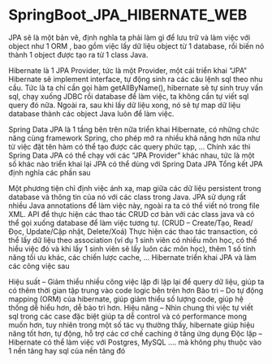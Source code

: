 # SpringBoot_JPA_HIBERNATE_WEB
 JPA sẽ là một bản vẽ, định nghĩa ta phải làm gì để lưu trữ và làm việc với object như 1 ORM , bao gồm việc lấy dữ liệu object từ 1 database, rồi biến nó thành 1 object được tạo ra từ 1 class Java.

Hibernate là 1 JPA Provider, tức là một Provider, một cái triển khai “JPA”
Hibernate sẽ implement interface, tự động sinh ra các câu lệnh sql theo nhu cầu. Tức là ta chỉ cần gọi hàm getAllByName(), hibernate sẽ tự sinh truy vấn sql, chạy xuống JDBC rồi database để làm việc, ta không cần tự viết sql query đó nữa. Ngoài ra, sau khi lấy dữ liệu xong, nó sẽ tự map dữ liệu database thành các object Java luôn để làm việc.

Spring Data JPA là 1 tầng bên trên nữa triển khai Hibernate, có những chức năng cùng framework Spring, cho phép mở ra nhiều khả năng hơn nữa như từ việc đặt tên hàm có thể tạo được các query phức tạp, …
Chính xác thì Spring Data JPA có thể chạy với các “JPA Provider” khác nhau, tức là một số khác nào triển khai lại JPA có thể dùng với Spring Data JPA
Tổng kết
JPA định nghĩa các phần sau

Một phương tiện chỉ định việc ánh xạ, map giữa các dữ liệu persistent trong database và thông tin của nó với các class trong Java. JPA sử dụng rất nhiều Java annotations để làm việc này, ngoài ra ta có thể viết nó trong file XML.
API để thực hiện các thao tác CRUD cơ bản với các class java và có thể gọi xuống database để làm việc tương tự. (CRUD – Create/Tạo, Read/Đọc, Update/Cập nhật, Delete/Xoá)
Thực hiện các thao tác transaction, có thể lấy dữ liệu theo association (ví dụ 1 sinh viên có nhiều môn học, có thể hiểu việc đó và khi lấy 1 sinh viên sẽ lấy luôn các môn học), thêm 1 số tính năng tối ưu khác, các chiến lược cache, …
Hibernate triển khai JPA và làm các công việc sau

Hiệu suất – Giảm thiểu nhiều công việc lặp đi lặp lại để query dữ liệu, giúp ta có thêm thời gian tập trung vào code logic bên trên hơn
Bảo trì – Do tự động mapping (ORM) của hibernate, giúp giảm thiểu số lượng code, giúp hệ thống dễ hiểu hơn, dễ bảo trì hơn.
Hiệu năng – Nhìn chung thì việc tự viết sql trong các case đặc biệt giúp ta dễ control và có performance mong muốn hơn, tuy nhiên trong một số tác vụ thường thấy, hibernate giúp hiệu năng tốt hơn, tự động, hỗ trợ các cơ chế caching ở tầng ứng dụng
Độc lập – Hibernate có thể làm việc với Postgres, MySQL …. mà không phụ thuộc vào 1 nền tảng hay sql của nền tảng đó
